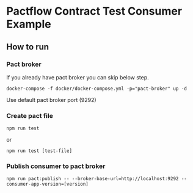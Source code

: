 # Pactflow Contract Test Consumer Example

## How to run

### Pact broker
If you already have pact broker you can skip below step.

`docker-compose -f docker/docker-compose.yml -p="pact-broker" up -d`

Use default pact broker port (9292)

### Create pact file
`npm run test`

or

`npm run test [test-file]`

### Publish consumer to pact broker
`npm run pact:publish -- --broker-base-url=http://localhost:9292 --consumer-app-version=[version]`